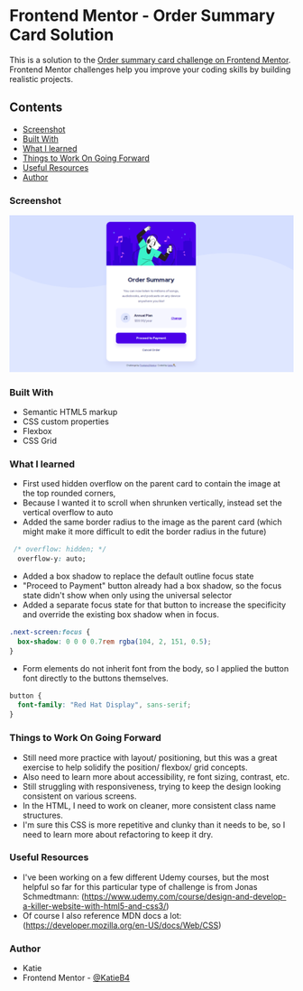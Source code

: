 # Frontend Mentor - Order Summary Card Solution

This is a solution to the [Order summary card challenge on Frontend Mentor](https://www.frontendmentor.io/challenges/order-summary-component-QlPmajDUj). Frontend Mentor challenges help you improve your coding skills by building realistic projects. 


## Contents

  - [Screenshot](#screenshot)
  - [Built With](#built-with)
  - [What I learned](#what-i-learned)
  - [Things to Work On Going Forward](#things-to-work-on-going-forward)
  - [Useful Resources](#useful-resources)
  - [Author](#author)


### Screenshot
![desktop view screenshot](images/my-desktop-view-screenshot.png?raw=true "Project Screenshot")


### Built With

- Semantic HTML5 markup
- CSS custom properties
- Flexbox
- CSS Grid


### What I learned

- First used hidden overflow on the parent card to contain the image at the top rounded corners, 
- Because I wanted it to scroll when shrunken vertically, instead set the vertical overflow to auto
- Added the same border radius to the image as the parent card (which might make it more difficult to edit the border radius in the future)
```css
 /* overflow: hidden; */
  overflow-y: auto; 
```

- Added a box shadow to replace the default outline focus state
- "Proceed to Payment" button already had a box shadow, so the focus state didn't show when only using the universal selector
- Added a separate focus state for that button to increase the specificity and override the existing box shadow when in focus.
```css
.next-screen:focus {
  box-shadow: 0 0 0 0.7rem rgba(104, 2, 151, 0.5);
}
```

- Form elements do not inherit font from the body, so I applied the button font directly to the buttons themselves.
```css
button {
  font-family: "Red Hat Display", sans-serif;
}
```


### Things to Work On Going Forward

- Still need more practice with layout/ positioning, but this was a great exercise to help solidify the position/ flexbox/ grid concepts.
- Also need to learn more about accessibility, re font sizing, contrast, etc.
- Still struggling with responsiveness, trying to keep the design looking consistent on various screens.
- In the HTML, I need to work on cleaner, more consistent class name structures.
- I'm sure this CSS is more repetitive and clunky than it needs to be, so I need to learn more about refactoring to keep it dry.


### Useful Resources

- I've been working on a few different Udemy courses, but the most helpful so far for this particular type of challenge is from Jonas Schmedtmann: 
(https://www.udemy.com/course/design-and-develop-a-killer-website-with-html5-and-css3/) 
- Of course I also reference MDN docs a lot: (https://developer.mozilla.org/en-US/docs/Web/CSS)


### Author

- Katie
- Frontend Mentor - [@KatieB4](https://www.frontendmentor.io/profile/KatieB4)
